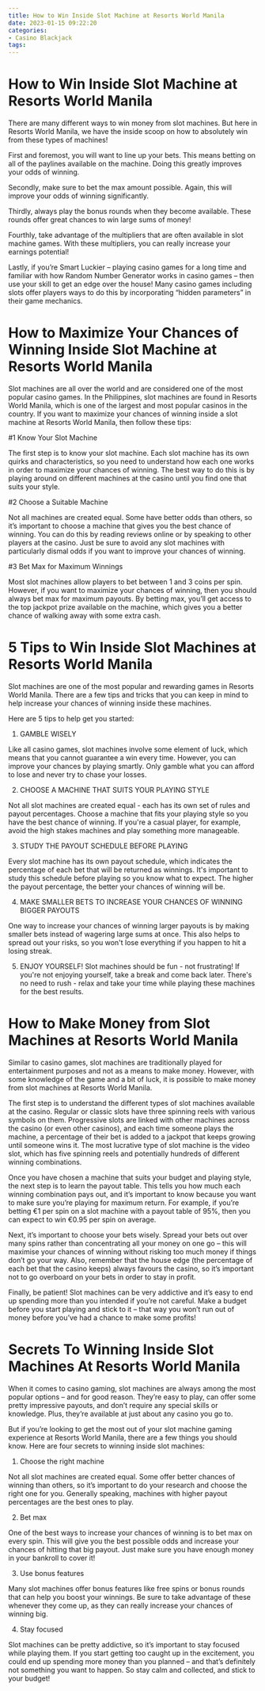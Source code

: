 ```yaml
---
title: How to Win Inside Slot Machine at Resorts World Manila
date: 2023-01-15 09:22:20
categories:
- Casino Blackjack
tags:
---
```



#  How to Win Inside Slot Machine at Resorts World Manila

There are many different ways to win money from slot machines. But here in Resorts World Manila, we have the inside scoop on how to absolutely win from these types of machines!

First and foremost, you will want to line up your bets. This means betting on all of the paylines available on the machine. Doing this greatly improves your odds of winning.

 Secondly, make sure to bet the max amount possible. Again, this will improve your odds of winning significantly.

Thirdly, always play the bonus rounds when they become available. These rounds offer great chances to win large sums of money!

Fourthly, take advantage of the multipliers that are often available in slot machine games. With these multipliers, you can really increase your earnings potential!

 Lastly, if you’re Smart Luckier – playing casino games for a long time and familiar with how Random Number Generator works in casino games – then use your skill to get an edge over the house! Many casino games including slots offer players ways to do this by incorporating “hidden parameters” in their game mechanics.

#  How to Maximize Your Chances of Winning Inside Slot Machine at Resorts World Manila

Slot machines are all over the world and are considered one of the most popular casino games. In the Philippines, slot machines are found in Resorts World Manila, which is one of the largest and most popular casinos in the country. If you want to maximize your chances of winning inside a slot machine at Resorts World Manila, then follow these tips:

#1 Know Your Slot Machine

The first step is to know your slot machine. Each slot machine has its own quirks and characteristics, so you need to understand how each one works in order to maximize your chances of winning. The best way to do this is by playing around on different machines at the casino until you find one that suits your style.

#2 Choose a Suitable Machine

Not all machines are created equal. Some have better odds than others, so it’s important to choose a machine that gives you the best chance of winning. You can do this by reading reviews online or by speaking to other players at the casino. Just be sure to avoid any slot machines with particularly dismal odds if you want to improve your chances of winning.

#3 Bet Max for Maximum Winnings

Most slot machines allow players to bet between 1 and 3 coins per spin. However, if you want to maximize your chances of winning, then you should always bet max for maximum payouts. By betting max, you’ll get access to the top jackpot prize available on the machine, which gives you a better chance of walking away with some extra cash.

#  5 Tips to Win Inside Slot Machines at Resorts World Manila

Slot machines are one of the most popular and rewarding games in Resorts World Manila. There are a few tips and tricks that you can keep in mind to help increase your chances of winning inside these machines.

Here are 5 tips to help get you started:

1. GAMBLE WISELY

Like all casino games, slot machines involve some element of luck, which means that you cannot guarantee a win every time. However, you can improve your chances by playing smartly. Only gamble what you can afford to lose and never try to chase your losses.

2. CHOOSE A MACHINE THAT SUITS YOUR PLAYING STYLE

Not all slot machines are created equal - each has its own set of rules and payout percentages. Choose a machine that fits your playing style so you have the best chance of winning. If you're a casual player, for example, avoid the high stakes machines and play something more manageable.

3. STUDY THE PAYOUT SCHEDULE BEFORE PLAYING

Every slot machine has its own payout schedule, which indicates the percentage of each bet that will be returned as winnings. It's important to study this schedule before playing so you know what to expect. The higher the payout percentage, the better your chances of winning will be.

4. MAKE SMALLER BETS TO INCREASE YOUR CHANCES OF WINNING BIGGER PAYOUTS

One way to increase your chances of winning larger payouts is by making smaller bets instead of wagering large sums at once. This also helps to spread out your risks, so you won't lose everything if you happen to hit a losing streak.

5. ENJOY YOURSELF!
 Slot machines should be fun - not frustrating! If you're not enjoying yourself, take a break and come back later. There's no need to rush - relax and take your time while playing these machines for the best results.

#  How to Make Money from Slot Machines at Resorts World Manila

Similar to casino games, slot machines are traditionally played for entertainment purposes and not as a means to make money. However, with some knowledge of the game and a bit of luck, it is possible to make money from slot machines at Resorts World Manila.

The first step is to understand the different types of slot machines available at the casino. Regular or classic slots have three spinning reels with various symbols on them. Progressive slots are linked with other machines across the casino (or even other casinos), and each time someone plays the machine, a percentage of their bet is added to a jackpot that keeps growing until someone wins it. The most lucrative type of slot machine is the video slot, which has five spinning reels and potentially hundreds of different winning combinations.

Once you have chosen a machine that suits your budget and playing style, the next step is to learn the payout table. This tells you how much each winning combination pays out, and it’s important to know because you want to make sure you’re playing for maximum return. For example, if you’re betting €1 per spin on a slot machine with a payout table of 95%, then you can expect to win €0.95 per spin on average.

Next, it’s important to choose your bets wisely. Spread your bets out over many spins rather than concentrating all your money on one go – this will maximise your chances of winning without risking too much money if things don’t go your way. Also, remember that the house edge (the percentage of each bet that the casino keeps) always favours the casino, so it’s important not to go overboard on your bets in order to stay in profit.

Finally, be patient! Slot machines can be very addictive and it’s easy to end up spending more than you intended if you’re not careful. Make a budget before you start playing and stick to it – that way you won’t run out of money before you’ve had a chance to make some profits!

#   Secrets To Winning Inside Slot Machines At Resorts World Manila

When it comes to casino gaming, slot machines are always among the most popular options – and for good reason. They’re easy to play, can offer some pretty impressive payouts, and don’t require any special skills or knowledge. Plus, they’re available at just about any casino you go to.

But if you’re looking to get the most out of your slot machine gaming experience at Resorts World Manila, there are a few things you should know. Here are four secrets to winning inside slot machines:

1. Choose the right machine

Not all slot machines are created equal. Some offer better chances of winning than others, so it’s important to do your research and choose the right one for you. Generally speaking, machines with higher payout percentages are the best ones to play.

2. Bet max

One of the best ways to increase your chances of winning is to bet max on every spin. This will give you the best possible odds and increase your chances of hitting that big payout. Just make sure you have enough money in your bankroll to cover it!

3. Use bonus features

Many slot machines offer bonus features like free spins or bonus rounds that can help you boost your winnings. Be sure to take advantage of these whenever they come up, as they can really increase your chances of winning big.

4. Stay focused

Slot machines can be pretty addictive, so it’s important to stay focused while playing them. If you start getting too caught up in the excitement, you could end up spending more money than you planned – and that’s definitely not something you want to happen. So stay calm and collected, and stick to your budget!